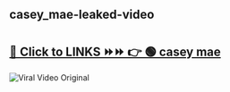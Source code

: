 
 ## casey_mae-leaked-video 

# <h2><a href="https://clipsfans.com/casey_mae&ref=git">🔗 Click to LINKS ⏩⏩ 👉 🟢 casey mae </a></h2>

<a href="https://clipsfans.com/casey_mae&ref=git" rel="nofollow" data-target="animated-image.originalLink"><img src="https://i.ibb.co.com/xMMVF88/686577567.gif" alt="Viral Video Original" style="max-width: 100%; display: inline-block;" data-target="animated-image.originalImage"></a>
